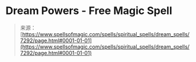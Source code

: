<!--yml
category: 未分类
date: 2024-06-12 18:42:16
-->

# Dream Powers - Free Magic Spell

> 来源：[https://www.spellsofmagic.com/spells/spiritual_spells/dream_spells/7292/page.html#0001-01-01](https://www.spellsofmagic.com/spells/spiritual_spells/dream_spells/7292/page.html#0001-01-01)